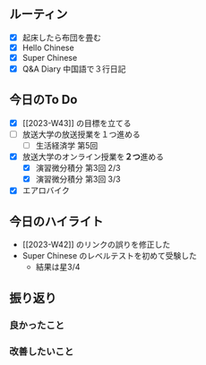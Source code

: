 ## ルーティン
- [x] 起床したら布団を畳む
- [x] Hello Chinese
- [x] Super Chinese
- [x] Q&A Diary 中国語で３行日記
## 今日のTo Do
- [x] [[2023-W43]] の目標を立てる
- [ ] 放送大学の放送授業を１つ進める
	- [ ] 生活経済学 第5回
- [x] 放送大学のオンライン授業を**２つ**進める
	- [x] 演習微分積分 第3回 2/3
	- [x] 演習微分積分 第3回 3/3
- [x] エアロバイク
## 今日のハイライト
- [[2023-W42]] のリンクの誤りを修正した
- Super Chinese のレベルテストを初めて受験した
	- 結果は星3/4
## 振り返り
### 良かったこと
### 改善したいこと
